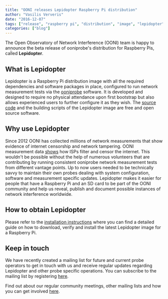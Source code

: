 ```yaml
---
title: "OONI releases Lepidopter Raspberry Pi distribution"
author: "Vasilis Ververis"
date: "2016-12-07"
tags: ["release", "raspberry pi", "distribution", "image", "lepidopter"]
categories: ["blog"]
---
```


The Open Observatory of Network Interference (OONI) team is happy to announce
the beta release of ooniprobe's distribution for Raspberry Pis, caĺled
**Lepidopter**.

## What is Lepidopter

Lepidopter is a Raspberry Pi distribution image with all the required
dependencies and software packages in place, configured to run network
measurement tests via the
[ooniprobe](https://github.com/TheTorProject/ooni-probe) software. It is
developed and designed to require no physical attendance upon first bootstrap
but also allows experienced users to further configure it as they wish. The
[source code](https://github.com/TheTorProject/lepidopter) and the building
scripts of the Lepidopter image are free and open source software.

## Why use Lepidopter

Since 2012 OONI has collected millions of network measurements that show
evidence of internet censorship and network tampering. OONI measurement data
[shows](/post/) how ISPs filter and censor the internet.
This wouldn't be possible without the help of numerous volunteers that are
contributing by running consistent ooniprobe network measurement tests from
different vantage points. Up to now users needed to be technically savvy to
maintain their own probes dealing with system configuration, software and
measurement specific updates. Lepidopter makes it easier for people that have a
Raspberry Pi and an SD card to be part of the OONI community and help us
reveal, publish and document possible instances of network interference
worldwide.

## How to obtain Lepidopter

Please refer to the [installation instructions](/install/lepidopter/) where
you can find a detailed guide on how to download, verify and install the latest
Lepidopter image for a Raspberry Pi.

## Keep in touch

We have recently created a mailing list for future and current probe operators
to get in touch with us and receive regular updates regarding Lepidopter and
other probe specific operations. You can subscribe to the mailing list by
registering
[here](https://lists.torproject.org/cgi-bin/mailman/listinfo/ooni-operators).

Find out about our regular community meetings, other mailing lists and how you
can get involved [here](/get-involved/).
